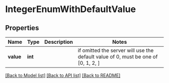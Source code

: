 # IntegerEnumWithDefaultValue

## Properties
Name | Type | Description | Notes
------------ | ------------- | ------------- | -------------
**value** | **int** |  |  if omitted the server will use the default value of 0,  must be one of [0, 1, 2, ]

[[Back to Model list]](../README.md#documentation-for-models) [[Back to API list]](../README.md#documentation-for-api-endpoints) [[Back to README]](../README.md)


